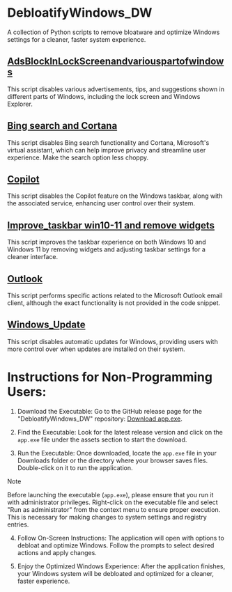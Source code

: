 # DebloatifyWindows_DW
 A collection of Python scripts to remove bloatware and optimize Windows settings for a cleaner, faster system experience.

## [AdsBlockInLockScreenandvariouspartofwindows](https://github.com/PRATIKK0709/DebloatifyWindows_DW/blob/main/Disable/AdsBlockInLockScreenandvariouspartofwindows.py)
This script disables various advertisements, tips, and suggestions shown in different parts of Windows, including the lock screen and Windows Explorer.

## [Bing search and Cortana](https://github.com/PRATIKK0709/DebloatifyWindows_DW/blob/main/Disable/Bing%20search%20and%20Cortana.py)
This script disables Bing search functionality and Cortana, Microsoft's virtual assistant, which can help improve privacy and streamline user experience. Make the search option less choppy.

## [Copilot](https://github.com/PRATIKK0709/DebloatifyWindows_DW/blob/main/Disable/Copilot.py)
This script disables the Copilot feature on the Windows taskbar, along with the associated service, enhancing user control over their system.

## [Improve_taskbar win10-11 and remove widgets](https://github.com/PRATIKK0709/DebloatifyWindows_DW/blob/main/Disable/Improve_taskbar%20win10-11%20and%20remove%20widgets.py)
This script improves the taskbar experience on both Windows 10 and Windows 11 by removing widgets and adjusting taskbar settings for a cleaner interface.

## [Outlook](https://github.com/PRATIKK0709/DebloatifyWindows_DW/blob/main/Disable/Outlook.py)
This script performs specific actions related to the Microsoft Outlook email client, although the exact functionality is not provided in the code snippet.

## [Windows_Update](https://github.com/PRATIKK0709/DebloatifyWindows_DW/blob/main/Disable/Windows_Update.py)
This script disables automatic updates for Windows, providing users with more control over when updates are installed on their system.


# Instructions for Non-Programming Users:

1. Download the Executable: Go to the GitHub release page for the "DebloatifyWindows_DW" repository: [Download app.exe](https://github.com/PRATIKK0709/DebloatifyWindows_DW/releases/download/windows11/app.exe).

2. Find the Executable: Look for the latest release version and click on the `app.exe` file under the assets section to start the download.

3. Run the Executable: Once downloaded, locate the `app.exe` file in your Downloads folder or the directory where your browser saves files. Double-click on it to run the application.
> [!NOTE]  
> Before launching the executable (`app.exe`), please ensure that you run it with administrator privileges. Right-click on the executable file and select "Run as administrator" from the context menu to ensure proper execution. This is necessary for making changes to system settings and registry entries.

4. Follow On-Screen Instructions: The application will open with options to debloat and optimize Windows. Follow the prompts to select desired actions and apply changes.

5. Enjoy the Optimized Windows Experience: After the application finishes, your Windows system will be debloated and optimized for a cleaner, faster experience.
